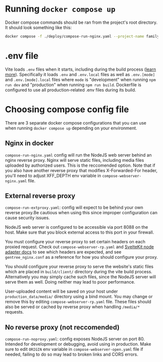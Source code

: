 # Running `docker compose up`

Docker compose commands should be ran from the project's root directory. It should look something like this:
```bash
docker compose -f ./deploy/compose-run-nginx.yaml --project-name family-tree up -d
```

# .env file

Vite loads `.env` files when it starts, including during the build process ([learn more](https://vitejs.dev/guide/env-and-mode.html#env-files)). Specifically it loads `.env` and `.env.local` files as well as `.env.[mode]` and `.env.[mode].local` files where `mode` is "development" when running `npm run dev` and "production" when running `npm run build`. Dockerfile is configured to use all production-related .env files during its build.

# Choosing compose config file

There are 3 separate docker compose configurations that you can use when running `docker compose up` depending on your environment.

## Nginx in docker

`compose-run-nginx.yaml` config will run the NodeJS web server behind an nginx reverse proxy. Nginx will serve static files, including media files uploaded by authorized users. This is the reccomended option. Note that if you also have another reverse proxy that modifies X-Forwarded-For header, you'll need to adjust XFF_DEPTH env variable in `compose-webserver-nginx.yaml` file.

## External reverse proxy

`compose-run-extproxy.yaml`: config will expect to be behind your own reverse proxy.Be cautious when using this since improper configuration can cause security issues.

NodeJS web server is configured to be accessible via port 8088 on the host. Make sure that you block external access to this port in your firewall.

You must configure your reverse proxy to set certain headers on each proxied request. Check out `compose-webserver-rp.yaml` and [SvelteKit node adapter docs](https://kit.svelte.dev/docs/adapter-node) to see which headers are expected, and see `gentree_nginx.conf` as a reference for how you should configure your proxy.

You should configure your reverse proxy to serve the website's static files which are placed in `build/client/` directory during the vite build process. Alternatively you may simply cache such files, since the NodeJS server will serve them as well. Doing neither may lead to poor performance.

User-uploaded content will be saved on your host under `production_data/media/` directory using a bind mount. You may change or remove this by editing `compose-webserver-rp.yaml` file. These files should also be served or cached by reverse proxy when handling `/media/*` requests.

## No reverse proxy (not reccomended)

`compose-run-noproxy.yaml`: config exposes NodeJS server on port 80. Intended for development or debugging, avoid using in production. Make sure to edit `ORIGIN` env variable in `compose-webserver-open.yaml` file if needed, failing to do so may lead to broken links and CORS errors.
